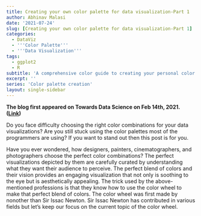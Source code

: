 ```yaml
---
title: Creating your own color palette for data visualization-Part 1
author: Abhinav Malasi
date: '2021-07-24'
slug: [Creating your own color palette for data visualization-Part 1]
categories:
  - DataViz
  - '''Color Palette'''
  - '''Data Visualization'''
tags:
  - ggplot2
  - R
subtitle: 'A comprehensive color guide to creating your personal color palettes for data visualization'
excerpt: ''
series: 'Color palette creation'
layout: single-sidebar
---
```


**The blog first appeared on Towards Data Science on Feb 14th, 2021. ([Link](https://towardsdatascience.com/creating-your-own-color-palette-for-data-visualization-part-1-84df48954845?sk=b48e10721bf318cef334ce16e3eea7c1))**

Do you face difficulty choosing the right color combinations for your data visualizations? Are you still stuck using the color palettes most of the programmers are using? If you want to stand out then this post is for you.

Have you ever wondered, how designers, painters, cinematographers, and photographers choose the perfect color combinations? The perfect visualizations depicted by them are carefully curated by understanding what they want their audience to perceive. The perfect blend of colors and their vision provides an engaging visualization that not only is soothing to the eye but is aesthetically appealing. The trick used by the above-mentioned professions is that they know how to use the color wheel to make that perfect blend of colors. The color wheel was first made by nonother than Sir Issac Newton. Sir Issac Newton has contributed in various fields but let’s keep our focus on the current topic of the color wheel.